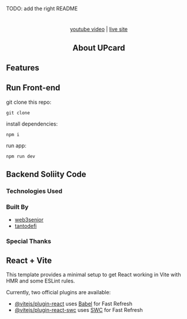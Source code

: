 TODO: add the right README


<div align="center">
    <h1></h1>
</div>

<div align="center">
    <a href="">youtube video</a> | <a href="">live site</a>
</div>

<div align="center">
    <h2>About UPcard</h2>
</div>


## Features




## Run Front-end

git clone this repo:

```git clone```

install dependencies:

```npm i```

run app:

```npm run dev```

## Backend Soliity Code

### Technologies Used

### Built By

- [web3senior](https://github.com/web3senior)
- [tantodefi](https://github.com/tantodefi)

### Special Thanks

## React + Vite

This template provides a minimal setup to get React working in Vite with HMR and some ESLint rules.

Currently, two official plugins are available:

- [@vitejs/plugin-react](https://github.com/vitejs/vite-plugin-react/blob/main/packages/plugin-react/README.md) uses [Babel](https://babeljs.io/) for Fast Refresh
- [@vitejs/plugin-react-swc](https://github.com/vitejs/vite-plugin-react-swc) uses [SWC](https://swc.rs/) for Fast Refresh
